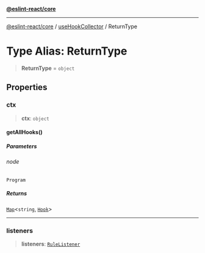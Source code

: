 [**@eslint-react/core**](../../../../README.md)

***

[@eslint-react/core](../../../../README.md) / [useHookCollector](../README.md) / ReturnType

# Type Alias: ReturnType

> **ReturnType** = `object`

## Properties

### ctx

> **ctx**: `object`

#### getAllHooks()

##### Parameters

###### node

`Program`

##### Returns

[`Map`](https://developer.mozilla.org/docs/Web/JavaScript/Reference/Global_Objects/Map)\<`string`, [`Hook`](../../../../interfaces/Hook.md)\>

***

### listeners

> **listeners**: [`RuleListener`](../../../../-internal-/type-aliases/RuleListener.md)
